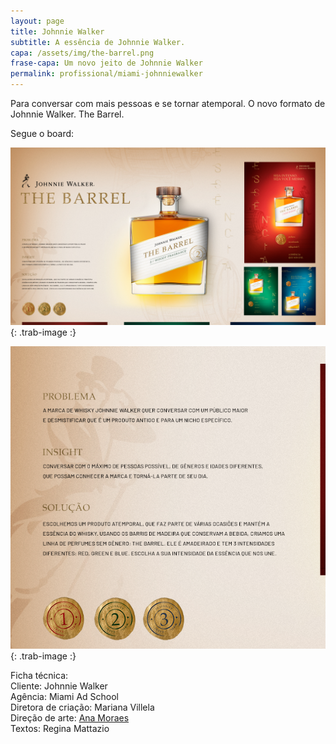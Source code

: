 ```yaml
---
layout: page
title: Johnnie Walker
subtitle: A essência de Johnnie Walker.
capa: /assets/img/the-barrel.png
frase-capa: Um novo jeito de Johnnie Walker
permalink: profissional/miami-johnniewalker
---
```


Para conversar com mais pessoas e se tornar atemporal. O novo formato de Johnnie Walker. The Barrel.  

Segue o board:  

![imagem com fundo bege. Com o título Johnnie Walker The Barrel.'](/assets/img/JohnnieWalker_Perfumes_Board_v3.png){: .trab-image :}  

![imagem com fundo bege. Com o texto do board.'](/assets/img/JohnnieWalker_Perfumes_Board_texto.png){: .trab-image :}  


Ficha técnica:  
Cliente: Johnnie Walker  
Agência: Miami Ad School   
Diretora de criação: Mariana Villela  
Direção de arte: [Ana Moraes](https://anaflaviamoraes.com.br/)  
Textos: Regina Mattazio
